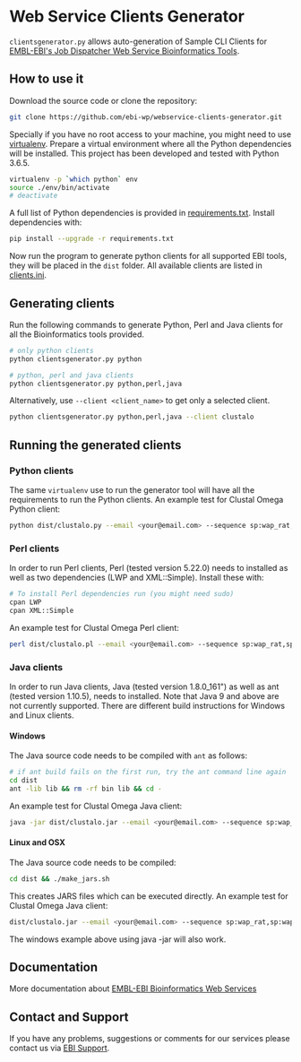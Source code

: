 # Web Service Clients Generator

`clientsgenerator.py` allows auto-generation of Sample CLI Clients for
[EMBL-EBI's Job Dispatcher Web Service Bioinformatics Tools](https://www.ebi.ac.uk/services).

## How to use it

Download the source code or clone the repository:

```bash
git clone https://github.com/ebi-wp/webservice-clients-generator.git
```

Specially if you have no root access to your machine, you might need to
use [virtualenv](http://docs.python-guide.org/en/latest/dev/virtualenvs/).
Prepare a virtual environment where all the Python dependencies will be installed.
This project has been developed and tested with Python 3.6.5.

```bash
virtualenv -p `which python` env
source ./env/bin/activate
# deactivate
```

A full list of Python dependencies is provided in [requirements.txt](requirements.txt). Install dependencies with:

```bash
pip install --upgrade -r requirements.txt
```

Now run the program to generate python clients for all supported EBI tools, they will be placed in the `dist` folder.
All available clients are listed in [clients.ini](clients.ini).

## Generating clients

Run the following commands to generate Python, Perl and Java clients for all the Bioinformatics tools provided.

```bash
# only python clients
python clientsgenerator.py python
```

```bash
# python, perl and java clients
python clientsgenerator.py python,perl,java
```

Alternatively, use `--client <client_name>` to get only a selected client.

```bash
python clientsgenerator.py python,perl,java --client clustalo
```

## Running the generated clients

### Python clients

The same `virtualenv` use to run the generator tool will have all the requirements to run the Python clients.
An example test for Clustal Omega Python client:

```bash
python dist/clustalo.py --email <your@email.com> --sequence sp:wap_rat,sp:wap_mouse,sp:wap_pig
```

### Perl clients

In order to run Perl clients, Perl (tested version 5.22.0) needs to installed as well as two dependencies
(LWP and XML::Simple). Install these with:

```bash
# To install Perl dependencies run (you might need sudo)
cpan LWP
cpan XML::Simple
```

An example test for Clustal Omega Perl client:

```bash
perl dist/clustalo.pl --email <your@email.com> --sequence sp:wap_rat,sp:wap_mouse,sp:wap_pig
```

### Java clients

In order to run Java clients, Java (tested version 1.8.0_161") as well as ant (tested version 1.10.5), needs to installed. Note that Java 9 and above are not 
currently supported. There are different build instructions for Windows and 
Linux clients.

#### Windows

The Java source code needs to be compiled with `ant` as follows:
```bash
# if ant build fails on the first run, try the ant command line again
cd dist
ant -lib lib && rm -rf bin lib && cd -
```

An example test for Clustal Omega Java client:

```bash
java -jar dist/clustalo.jar --email <your@email.com> --sequence sp:wap_rat,sp:wap_mouse,sp:wap_pig
```

#### Linux and OSX

The Java source code needs to be compiled:

```bash
cd dist && ./make_jars.sh
```

This creates JARS files which can be executed directly. An example test for Clustal Omega Java client:

```bash
dist/clustalo.jar --email <your@email.com> --sequence sp:wap_rat,sp:wap_mouse,sp:wap_pig
```

The windows example above using java -jar will also work. 


## Documentation

More documentation about [EMBL-EBI Bioinformatics Web Services](https://www.ebi.ac.uk/seqdb/confluence/display/WEBSERVICES/EMBL-EBI+Web+Services)


## Contact and Support

If you have any problems, suggestions or comments for our services please
contact us via [EBI Support](https://www.ebi.ac.uk/support/index.php?query=WebServices).
